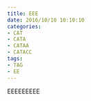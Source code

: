```yaml
---
title: EEE
date: 2016/10/10 10:10:10
categories:
- CAT
- CATA
- CATAA
- CATACC
tags:
- TAG
- EE
---
```

EEEEEEEEE

